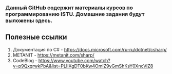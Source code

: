 ### Данный GitHub содержит материалы курсов по программированию ISTU. Домашние задания будут выложены здесь.

## Полезные ссылки

1. Документация по C# - https://docs.microsoft.com/ru-ru/dotnet/csharp/
2. METANIT - https://metanit.com/sharp/
3. CodeBlog - https://www.youtube.com/watch?v=p9QxqrwkPbA&list=PLIIXgDT0bKw4OmiZ9yGmShKsY0XncViZ8
